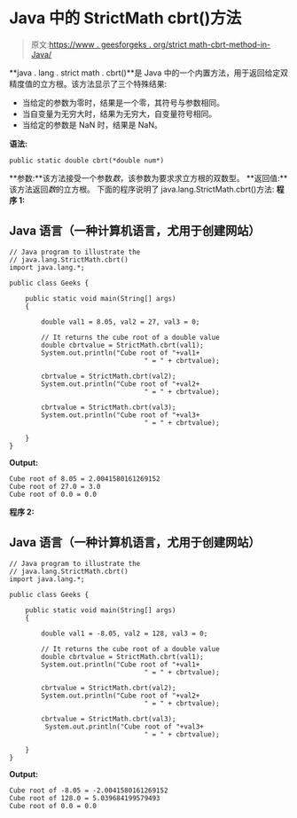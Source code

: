 # Java 中的 StrictMath cbrt()方法

> 原文:[https://www . geesforgeks . org/strict math-cbrt-method-in-Java/](https://www.geeksforgeeks.org/strictmath-cbrt-method-in-java/)

**java . lang . strict math . cbrt()**是 Java 中的一个内置方法，用于返回给定双精度值的立方根。该方法显示了三个特殊结果:

*   当给定的参数为零时，结果是一个零，其符号与参数相同。
*   当自变量为无穷大时，结果为无穷大，自变量符号相同。
*   当给定的参数是 NaN 时，结果是 NaN。

**语法:**

```
public static double cbrt(*double num*)
```

**参数:**该方法接受一个参数*数*，该参数为要求求立方根的双数型。
**返回值:**该方法返回*数*的立方根。
下面的程序说明了 java.lang.StrictMath.cbrt()方法:
**程序 1:**

## Java 语言（一种计算机语言，尤用于创建网站）

```
// Java program to illustrate the
// java.lang.StrictMath.cbrt()
import java.lang.*;

public class Geeks {

    public static void main(String[] args)
    {

        double val1 = 8.05, val2 = 27, val3 = 0;

        // It returns the cube root of a double value
        double cbrtvalue = StrictMath.cbrt(val1);
        System.out.println("Cube root of "+val1+
                                  " = " + cbrtvalue);

        cbrtvalue = StrictMath.cbrt(val2);
        System.out.println("Cube root of "+val2+
                                  " = " + cbrtvalue);

        cbrtvalue = StrictMath.cbrt(val3);
        System.out.println("Cube root of "+val3+
                                  " = " + cbrtvalue);

    }
}
```

**Output:** 

```
Cube root of 8.05 = 2.0041580161269152
Cube root of 27.0 = 3.0
Cube root of 0.0 = 0.0
```

**程序 2:**

## Java 语言（一种计算机语言，尤用于创建网站）

```
// Java program to illustrate the
// java.lang.StrictMath.cbrt()
import java.lang.*;

public class Geeks {

    public static void main(String[] args)
    {

        double val1 = -8.05, val2 = 128, val3 = 0;

        // It returns the cube root of a double value
        double cbrtvalue = StrictMath.cbrt(val1);
        System.out.println("Cube root of "+val1+
                                  " = " + cbrtvalue);

        cbrtvalue = StrictMath.cbrt(val2);
        System.out.println("Cube root of "+val2+
                                  " = " + cbrtvalue);

        cbrtvalue = StrictMath.cbrt(val3);
         System.out.println("Cube root of "+val3+
                                  " = " + cbrtvalue);

    }
}
```

**Output:** 

```
Cube root of -8.05 = -2.0041580161269152
Cube root of 128.0 = 5.039684199579493
Cube root of 0.0 = 0.0
```